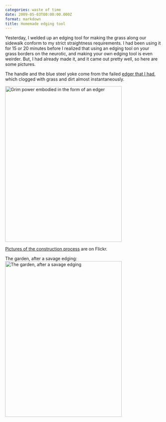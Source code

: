 ```yaml
---
categories: waste of time
date: 2009-05-03T00:00:00.000Z
format: markdown
title: Homemade edging tool
---
```


Yesterday, I welded up an edging tool for making the grass along our sidewalk conform to my strict straightness requirements. I had been using it for 15 or 20 minutes before I realized that using an edging tool on your grass borders on the neurotic, and making your own edging tool is even weirder. But, I had already made it, and it came out pretty well, so here are some pictures.

The handle and the blue steel yoke come from the failed <a href="http://www.acehardwaresuperstore.com/true-temper-rotary-edger-612-p-57874.html?ref=42">edger that I had</a>, which clogged with grass and dirt almost instantaneously.

<a href="http://www.flickr.com/photos/pingswept/3495621050/in/set-72157617554307541/"><img src="http://pingswept.org/img/grim_power_embodied_as_an_edger.jpg" alt="Grim power embodied in the form of an edger" title="Grim power embodied in the form of an edger" width="375" height="500" class="aligncenter size-full" /></a>

[Pictures of the construction process][1] are on Flickr.

The garden, after a savage edging:
<a href="http://www.flickr.com/photos/pingswept/3498749642/in/set-72157617554307541/"><img src="http://pingswept.org/img/edged_garden.jpg" alt="The garden, after a savage edging" title="The garden, after a savage edging" width="375" height="500" class="aligncenter size-full" /></a>

[1]: http://www.flickr.com/photos/pingswept/sets/72157617554307541/

